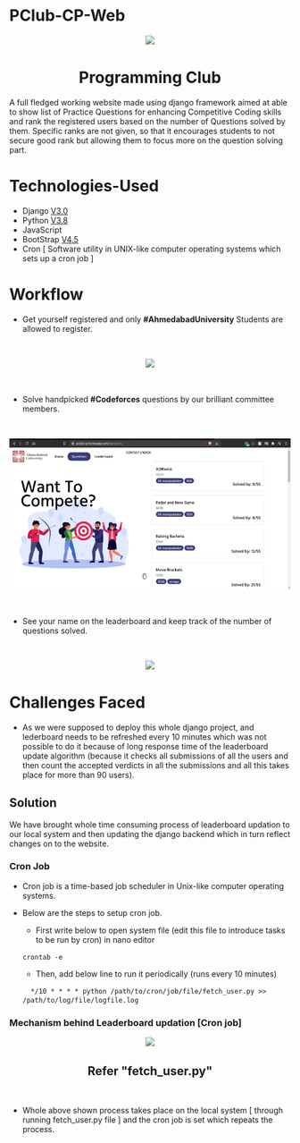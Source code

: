 # PClub-CP-Web

<p  align="center" >
<img src="https://github.com/mrchocha/PClub-CP-Web/blob/master/snapshots/Black_logo.png" height="250">
  <h1 align="center" >Programming Club</h1>
</p>

A full fledged working website made using django framework aimed at able to show list of Practice Questions for enhancing Competitive Coding skills and rank the 
registered users based on the number of Questions solved by them. Specific ranks are not given, so that it encourages students to not secure good rank but allowing them to focus more on the question solving part.

# Technologies-Used
* Django [V3.0](https://www.djangoproject.com/download/)
* Python [V3.8](https://www.python.org/downloads/)
* JavaScript
* BootStrap [V4.5](https://getbootstrap.com/)
* Cron [ Software utility in UNIX-like computer operating systems which sets up a cron job ]

# Workflow
* Get yourself registered and only <b>#AhmedabadUniversity</b> Students are allowed to register.
<br>

<p  align="center" >
<img src="https://github.com/mrchocha/PClub-CP-Web/blob/master/snapshots/register.png" height="270">
</p>
<br>

* Solve handpicked <b>#Codeforces</b> questions by our brilliant committee members.
<br>

<p  align="center" >
<img src="https://github.com/mrchocha/PClub-CP-Web/blob/master/snapshots/questions.png" height="270">
</p>
<br>

* See your name on the leaderboard and keep track of the number of questions solved.
<br>

<p  align="center" >
<img src="https://github.com/mrchocha/PClub-CP-Web/blob/master/snapshots/leaders.png" height="270">
</p>


# Challenges Faced

* As we were supposed to deploy this whole django project, and lederboard needs to be refreshed every 10 minutes which was not possible to do it because of long response time of the leaderboard update algorithm (because it checks all submissions of all the users and then count the accepted verdicts in all the submissions and all this takes place for more than 90 users).

## Solution

We have brought whole time consuming process of leaderboard updation to our local system and then updating the django backend which in turn reflect changes on to the website.

### Cron Job

* Cron job is a time-based job scheduler in Unix-like computer operating systems.

* Below are the steps to setup cron job.
   * First write below to open system file (edit this file to introduce tasks to be run by cron) in nano editor
    ```
    crontab -e
    ```
   * Then, add below line to run it periodically (runs every 10 minutes)
   ```
     */10 * * * * python /path/to/cron/job/file/fetch_user.py >> /path/to/log/file/logfile.log
   ```
   
### Mechanism behind Leaderboard updation [Cron job]
<p  align="center" >
<img src="https://github.com/mrchocha/PClub-CP-Web/blob/master/snapshots/Mechanism_Cron_Job.png">
  <h2 align="center" >Refer "fetch_user.py"</h2>
</p>
<br>

* Whole above shown process takes place on the local system [ through running fetch_user.py file ] and the cron job is set which repeats the process.

